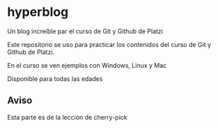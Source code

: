 # hyperblog
Un blog increíble par el curso de Git y Github de Platzi

Este repositorio se uso para practicar los contenidos del curso de Git y Github de Platzi.

En el curso se ven ejemplos con Windows, Linux y Mac

Disponible para todas las edades

## Aviso
Esta parte es de la lección de cherry-pick

